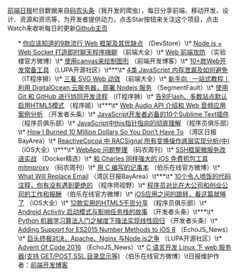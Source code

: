 [前端日报](http://caibaojian.com/c/news)栏目数据来自[码农头条](http://hao.caibaojian.com/)（我开发的爬虫），每日分享前端、移动开发、设计、资源和资讯等，为开发者提供动力，点击Star按钮来关注这个项目，点击Watch来收听每日的更新[Github主页](https://github.com/kujian/frontendDaily/issues)<ol>* [你应该知道的9款流行 Web 框架及其优缺点](http://hao.caibaojian.com/16629.html) （DevStore）\t* [Node.js + Web Socket 打造即时聊天程序嗨聊](http://hao.caibaojian.com/16620.html) （前端大全）\t* [Web 前端攻防](http://hao.caibaojian.com/16658.html) （实验楼官方微博）\t* [使用canvas来绘制图形](http://hao.caibaojian.com/16638.html) （前端开发博客）\t* [10+款Web开发常备工具](http://hao.caibaojian.com/16728.html) （LUPA开源社区）\t***\t* [4类 JavaScript 内存泄漏及如何避免](http://hao.caibaojian.com/16636.html) （IT程序狮）\t* [三看 SVG Web 动效](http://hao.caibaojian.com/16621.html) （前端大全）\t* [新手向 · 一站式教程丨利用 DigitalOcean 云服务器，部署 Nodejs 服务](http://hao.caibaojian.com/16650.html) （SegmentFault）\t* [使用 Git 和 GitHub 进行协同开发流程](http://hao.caibaojian.com/16634.html) （IT程序狮）\t* [告别Flash、多数站点默认启用HTML5模式](http://hao.caibaojian.com/16747.html) （程序姬）\t***\t* [Web Audio API 介绍和 Web 音频应用案例分析](http://hao.caibaojian.com/16684.html) （开发者头条）\t* [JavaScript开发者必备的10个Sublime Text插件](http://hao.caibaojian.com/16680.html) （程序员俱乐部）\t* [JavaScript中this指针指向的彻底理解](http://hao.caibaojian.com/16683.html) （程序员俱乐部）\t* [How I Burned 10 Million Dollars So You Don’t Have To](http://hao.caibaojian.com/16609.html) （湾区日报BayArea）\t* [ReactiveCocoa 中 RACSignal 所有变换操作底层实现分析(中)](http://hao.caibaojian.com/16602.html) （iOS大全）\t***\t* [WebApp 问题整理](http://hao.caibaojian.com/16716.html) （码农周刊）\t* [SSH框架微服务改进实战](http://hao.caibaojian.com/16601.html) （Docker精选）\t* [和 Charles 同样强大的 iOS 免费抓包工具 mitmproxy](http://hao.caibaojian.com/16692.html) （码农周刊）\t* [用 C 编写的记事本](http://hao.caibaojian.com/16597.html) （伯乐在线官方微博）\t* [What Will Replace Email](http://hao.caibaojian.com/16608.html) （湾区日报BayArea）\t***\t* [10个令人喷饭的代码注释，你有没有遇到更绝的](http://hao.caibaojian.com/16771.html) （程序师视野）\t* [程序员对比在大公司和创业公司的工作和报酬](http://hao.caibaojian.com/16695.html) （伯乐在线官方微博）\t* [iOS应用之间的跳转，看这篇就够了](http://hao.caibaojian.com/16603.html) （iOS大全）\t* [12款实用的HTML5干货分享](http://hao.caibaojian.com/16678.html) （程序员俱乐部）\t* [Android Activity 启动模式与影响任务栈的故事](http://hao.caibaojian.com/16688.html) （开发者头条）\t***\t* [Python 机器学习算法入门之梯度下降法实现线性回归](http://hao.caibaojian.com/16685.html) （开发者头条）\t* [Adding Support for ES2015 Number Methods to iOS 8](http://hao.caibaojian.com/16632.html) （EchoJS_News）\t* [巨头终极对决，Apache、Nginx 与Node.js之争](http://hao.caibaojian.com/16729.html) （LUPA开源社区）\t* [Advent Of Code 2016](http://hao.caibaojian.com/16630.html) （EchoJS_News）\t* [C 语言开发 Linux 下 web 服务器(支持 GET/POST,SSL,目录显示等)](http://hao.caibaojian.com/16697.html) （伯乐在线官方微博）\t日报维护作者：[前端开发博客](http://caibaojian.com/) 